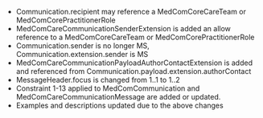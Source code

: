 - Communication.recipient may reference a MedComCoreCareTeam or MedComCorePractitionerRole
- MedComCareCommunicationSenderExtension is added an allow reference to a MedComCoreCareTeam or MedComCorePractitionerRole
- Communication.sender is no longer MS, Communication.extension.sender is MS
- MedComCareCommunicationPayloadAuthorContactExtension is added and referenced from Communication.payload.extension.authorContact
- MessageHeader.focus is changed from 1..1 to 1..2
- Constraint 1-13 applied to MedComCommunication and MedComCareCommunicationMessage are added or updated.
- Examples and descriptions updated due to the above changes